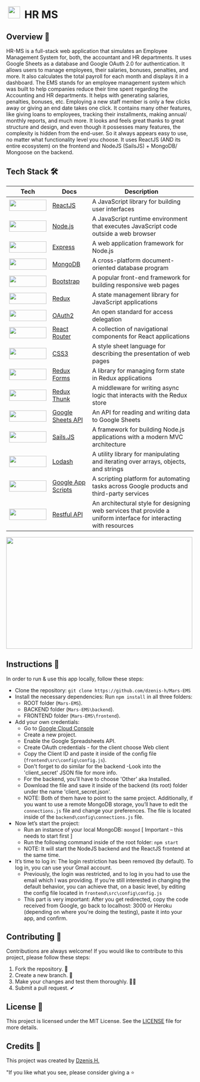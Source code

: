 
# <img src="https://raw.githubusercontent.com/dzenis-h/Mars-EMS/master/frontend/public/favicon.ico" width="32" height="32" style="padding: 5px"> HR MS

## Overview 📂

HR-MS is a full-stack web application that simulates an Employee Management System for, both, the accountant and HR departments. It uses Google Sheets as a database and Google OAuth 2.0 for authentication. It allows users to manage employees, their salaries, bonuses, penalties, and more. It also calculates the total payroll for each month and displays it in a dashboard. The EMS stands for an employee management system which was built to help companies reduce their time spent regarding the Accounting and HR departments.
It helps with generating salaries, penalties, bonuses, etc. Employing a new staff member is only a few clicks away or giving an end date takes one click. It contains many other features, like giving loans to employees, tracking their installments, making annual/ monthly reports, and much more. It looks and feels great thanks to great structure and design, and even though it possesses many features, the complexity is hidden from the end-user. So it always appears easy to use, no matter what functionality level you choose. It uses ReactJS (AND its entire ecosystem) on the frontend and NodeJS (SailsJS) + MongoDB/ Mongoose on the backend.



## Tech Stack 🛠

| Tech                                                                                                                                 | Docs                                                                         | Description                                                                                                       |
| ------------------------------------------------------------------------------------------------------------------------------------ | ---------------------------------------------------------------------------- | ----------------------------------------------------------------------------------------------------------------- |
| <img src="https://img.shields.io/badge/-ReactJS-blue?logo=react&style=for-the-badge" width="100" height="30">                        | [ReactJS](https://reactjs.org/docs/getting-started.html)                     | A JavaScript library for building user interfaces                                                                 |
| <img src="https://img.shields.io/badge/-Node.js-green?logo=node.js&style=for-the-badge" width="100" height="30">                     | [Node.js](https://nodejs.org/en/docs/)                                       | A JavaScript runtime environment that executes JavaScript code outside a web browser                              |
| <img src="https://img.shields.io/badge/-Express-yellow?logo=express&style=for-the-badge" width="100" height="30">                    | [Express](https://expressjs.com/en/4x/api.html)                              | A web application framework for Node.js                                                                           |
| <img src="https://img.shields.io/badge/-MongoDB-brightgreen?logo=mongodb&style=for-the-badge" width="100" height="30">               | [MongoDB](https://docs.mongodb.com/)                                         | A cross-platform document-oriented database program                                                               |
| <img src="https://img.shields.io/badge/-Bootstrap-purple?logo=bootstrap&style=for-the-badge" width="100" height="30">                | [Bootstrap](https://getbootstrap.com/docs/5.0/getting-started/introduction/) | A popular front-end framework for building responsive web pages                                                   |
| <img src="https://img.shields.io/badge/-Redux-pink?logo=redux&style=for-the-badge" width="100" height="30">                          | [Redux](https://redux.js.org/introduction/getting-started)                   | A state management library for JavaScript applications                                                            |
| <img src="https://img.shields.io/badge/-OAuth2-orange?logo=oauth&style=for-the-badge" width="100" height="30">                       | [OAuth2](https://oauth.net/2/)                                               | An open standard for access delegation                                                                            |
| <img src="https://img.shields.io/badge/-React_Router-red?logo=react-router&style=for-the-badge" width="100" height="30">             | [React Router](https://reactrouter.com/web/guides/quick-start)               | A collection of navigational components for React applications                                                    |
| <img src="https://img.shields.io/badge/-CSS3-blue?logo=css3&style=for-the-badge" width="100" height="30">                            | [CSS3](https://developer.mozilla.org/en-US/docs/Web/CSS)                     | A style sheet language for describing the presentation of web pages                                               |
| <img src="https://img.shields.io/badge/-Redux_Forms-purple?logo=redux&style=for-the-badge" width="100" height="30">                  | [Redux Forms](https://redux-form.com/8.3.0/docs/gettingstarted.md/)          | A library for managing form state in Redux applications                                                           |
| <img src="https://img.shields.io/badge/-Redux_Thunk-green?logo=redux&style=for-the-badge" width="100" height="30">                   | [Redux Thunk](https://github.com/reduxjs/redux-thunk)                        | A middleware for writing async logic that interacts with the Redux store                                          |
| <img src="https://img.shields.io/badge/-Google_Sheets_API-yellow?logo=google-sheets&style=for-the-badge" width="100" height="30">    | [Google Sheets API](https://developers.google.com/sheets/api)                | An API for reading and writing data to Google Sheets                                                              |
| <img src="https://img.shields.io/badge/-Sails.JS-black?logo=sails.js&style=for-the-badge" width="100" height="30">                   | [Sails.JS](https://sailsjs.com/documentation/reference)                      | A framework for building Node.js applications with a modern MVC architecture                                      |
| <img src="https://img.shields.io/badge/-Lodash-gray?logo=lodash&style=for-the-badge" width="100" height="30">                        | [Lodash](https://lodash.com/docs/)                                           | A utility library for manipulating and iterating over arrays, objects, and strings                                |
| <img src="https://img.shields.io/badge/-Google_App_Scripts-red?logo=google-apps-script&style=for-the-badge" width="100" height="30"> | [Google App Scripts](https://developers.google.com/apps-script)              | A scripting platform for automating tasks across Google products and third-party services                         |
| <img src="https://img.shields.io/badge/-Restful_API-brown?logo=rest&style=for-the-badge" width="100" height="30">                    | [Restful API](https://restfulapi.net/)                                       | An architectural style for designing web services that provide a uniform interface for interacting with resources |

<img src="https://raw.githubusercontent.com/dzenis-h/Mars-EMS/c0ea5eaad953548777c7f006faf65081f41b0ea1/stack.svg" width="500" height="300">

## Instructions 📝

In order to run & use this app locally, follow these steps:

- Clone the repository: `git clone https://github.com/dzenis-h/Mars-EMS`
- Install the necessary dependencies: Run `npm install` in all three folders:
  - ROOT folder (`Mars-EMS`).
  - BACKEND folder (`Mars-EMS\backend`).
  - FRONTEND folder (`Mars-EMS\frontend`).
- Add your own credentials:
  - Go to [Google Cloud Console](https://console.cloud.google.com/)
  - Create a new project.
  - Enable the Google Spreadsheets API.
  - Create OAuth credentials - for the client choose Web client
  - Copy the Client ID and paste it inside of the config file (`frontend\src\config\config.js`).
  - Don't forget to do similar for the backend -Look into the 'client_secret' JSON file for more info.
  - For the backend, you’ll have to choose 'Other’ aka Installed.
  - Download the file and save it inside of the backend (its root) folder under the name 'client_secret.json'.
  - NOTE: Both of them have to point to the same project. Additionally, if you want to use a remote MongoDB storage, you’ll have to edit the `connections.js` file and change your preferences. The file is located inside of the `backend\config\connections.js` file.
- Now let’s start the project:
  - Run an instance of your local MongoDB: `mongod` [ Important – this needs to start first ]
  - Run the following command inside of the root folder: `npm start`
  - NOTE: It will start the NodeJS backend and the ReactJS frontend at the same time.
- It’s time to log in: The login restriction has been removed (by default). To log in, you can use your Gmail account.
  - Previously, the login was restricted, and to log in you had to use the email which I was providing. If you’re still interested in changing the default behavior, you can achieve that, on a basic level, by editing the config file located in `frontend\src\config\config.js`
  - This part is very important: After you get redirected, copy the code received from Google, go back to localhost: 3000 or Heroku (depending on where you're doing the testing), paste it into your app, and confirm.

## Contributing 🙌

Contributions are always welcome! If you would like to contribute to this project, please follow these steps:

1. Fork the repository. 🍴
2. Create a new branch. 🌵
3. Make your changes and test them thoroughly. 👨‍💻
4. Submit a pull request. ✔

## License 📄

This project is licensed under the MIT License. See the [LICENSE](https://docs.google.com/document/d/11WK7tVoTFRMcWCuGZQCRWxEsDUEJ_6ArtfV-NjWcBCU/edit?usp=sharing) file for more details.

## Credits 👾

This project was created by [Dzenis H.](https://dzenis.tech)

"If you like what you see, please consider giving a ⭐️
